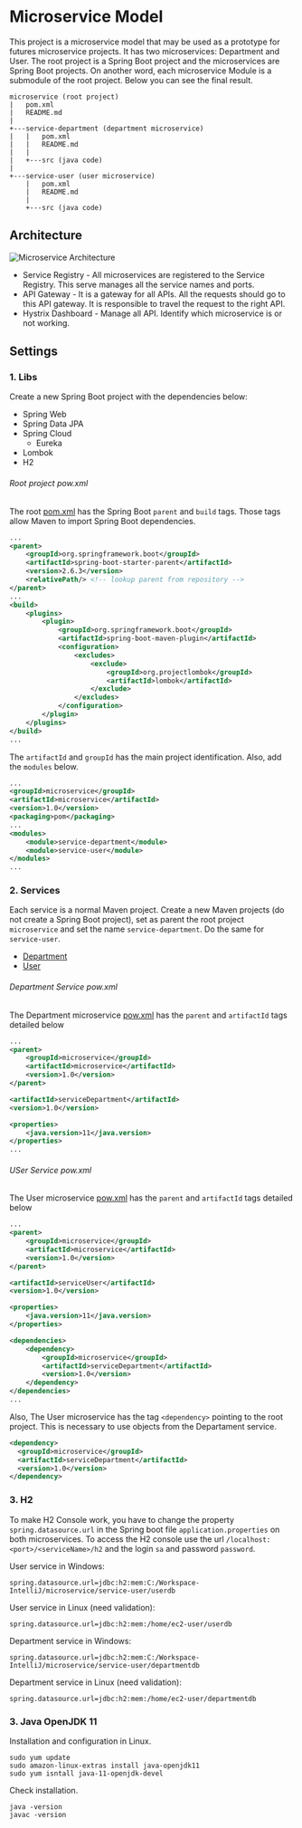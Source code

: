 # Microservice Model

This project is a microservice model that may be used as a prototype for futures microservice projects. It has two microservices: Department and User. The root project is a Spring Boot project and the microservices are Spring Boot projects. On another word, each microservice Module is a submodule of the root project. Below you can see the final result.

```text
microservice (root project)
|   pom.xml
|   README.md
|
+---service-department (department microservice)
|   |   pom.xml
|   |   README.md
|   |
|   +---src (java code)
|
+---service-user (user microservice)
    |   pom.xml
    |   README.md
    |
    +---src (java code)
```

## Architecture

![Microservice Architecture](pics/Microservice.png)

- Service Registry - All microservices are registered to the Service Registry. This serve manages all the service names and ports.
- API Gateway - It is a gateway for all APIs. All the requests should go to this API gateway. It is responsible to travel the request to the right API.
- Hystrix Dashboard - Manage all API. Identify which microservice is or not working.

## Settings

### 1. Libs

Create a new Spring Boot project with the dependencies below:
- Spring Web
- Spring Data JPA
- Spring Cloud
  - Eureka
- Lombok
- H2

###### Root project pow.xml

The root [pom.xml](/pom.xml) has the Spring Boot `parent` and `build` tags. Those tags allow Maven to import Spring Boot dependencies.
```xml
...
<parent>
    <groupId>org.springframework.boot</groupId>
    <artifactId>spring-boot-starter-parent</artifactId>
    <version>2.6.3</version>
    <relativePath/> <!-- lookup parent from repository -->
</parent>
...
<build>
    <plugins>
        <plugin>
            <groupId>org.springframework.boot</groupId>
            <artifactId>spring-boot-maven-plugin</artifactId>
            <configuration>
                <excludes>
                    <exclude>
                        <groupId>org.projectlombok</groupId>
                        <artifactId>lombok</artifactId>
                    </exclude>
                </excludes>
            </configuration>
        </plugin>
    </plugins>
</build>
...
```

The `artifactId` and `groupId` has the main project identification. Also, add the `modules` below.
```xml
...
<groupId>microservice</groupId>
<artifactId>microservice</artifactId>
<version>1.0</version>
<packaging>pom</packaging>
...
<modules>
    <module>service-department</module>
    <module>service-user</module>
</modules>
...
```

### 2. Services

Each service is a normal Maven project. Create a new Maven projects (do not create a Spring Boot project), set as parent the root project `microservice` and set the name `service-department`. Do the same for `service-user`.

- [Department](/service-department/README.md)
- [User](/service-user/README.md)

###### Department Service pow.xml

The Department microservice [pow.xml](/service-department/pom.xml) has the `parent` and `artifactId` tags detailed below

```xml
...
<parent>
    <groupId>microservice</groupId>
    <artifactId>microservice</artifactId>
    <version>1.0</version>
</parent>

<artifactId>serviceDepartment</artifactId>
<version>1.0</version>

<properties>
    <java.version>11</java.version>
</properties>
...
```

###### USer Service pow.xml

The User microservice [pow.xml](/service-user/pom.xml) has the `parent` and `artifactId` tags detailed below

```xml
...
<parent>
    <groupId>microservice</groupId>
    <artifactId>microservice</artifactId>
    <version>1.0</version>
</parent>

<artifactId>serviceUser</artifactId>
<version>1.0</version>

<properties>
    <java.version>11</java.version>
</properties>

<dependencies>
    <dependency>
        <groupId>microservice</groupId>
        <artifactId>serviceDepartment</artifactId>
        <version>1.0</version>
    </dependency>
</dependencies>
...
```

Also, The User microservice has the tag `<dependency>` pointing to the root project. This is necessary to use objects from the Departament service.
```xml
<dependency>
  <groupId>microservice</groupId>
  <artifactId>serviceDepartment</artifactId>
  <version>1.0</version>
</dependency>
```

### 3. H2

To make H2 Console work, you have to change the property `spring.datasource.url` in the Spring boot file `application.properties` on both microservices. To access the H2 console use the url `/localhost:<port>/<serviceName>/h2` and the login `sa` and password `password`.

User service in Windows:

```text
spring.datasource.url=jdbc:h2:mem:C:/Workspace-IntelliJ/microservice/service-user/userdb
```

User service in Linux (need validation):

```text
spring.datasource.url=jdbc:h2:mem:/home/ec2-user/userdb
```

Department service in Windows:

```text
spring.datasource.url=jdbc:h2:mem:C:/Workspace-IntelliJ/microservice/service-user/departmentdb
```

Department service in Linux (need validation):

```text
spring.datasource.url=jdbc:h2:mem:/home/ec2-user/departmentdb
```

### 3. Java OpenJDK 11

Installation and configuration in Linux.

```text
sudo yum update
sudo amazon-linux-extras install java-openjdk11
sudo yum isntall java-11-openjdk-devel
```

Check installation.

```text
java -version
javac -version
```

